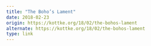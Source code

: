 ```yaml
---
title: "The Boho’s Lament"
date: 2018-02-23
origin: https://kottke.org/18/02/the-bohos-lament
alternate: https://kottke.org/18/02/the-bohos-lament
type: link
---
```


